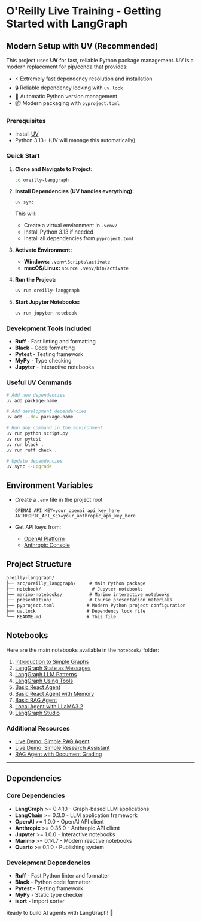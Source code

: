# O'Reilly Live Training - Getting Started with LangGraph

## Modern Setup with UV (Recommended)

This project uses **UV** for fast, reliable Python package management. UV is a modern replacement for pip/conda that provides:

- ⚡ Extremely fast dependency resolution and installation
- 🔒 Reliable dependency locking with `uv.lock`
- 🐍 Automatic Python version management
- 📦 Modern packaging with `pyproject.toml`

### Prerequisites

- Install [UV](https://docs.astral.sh/uv/getting-started/installation/)
- Python 3.13+ (UV will manage this automatically)

### Quick Start

1. **Clone and Navigate to Project:**
   ```bash
   cd oreilly-langgraph
   ```

2. **Install Dependencies (UV handles everything):**

   ```bash
   uv sync
   ```

   This will:
   - Create a virtual environment in `.venv/`
   - Install Python 3.13 if needed
   - Install all dependencies from `pyproject.toml`

3. **Activate Environment:**
   - **Windows:** `.venv\Scripts\activate`
   - **macOS/Linux:** `source .venv/bin/activate`

4. **Run the Project:**

   ```bash
   uv run oreilly-langgraph
   ```

5. **Start Jupyter Notebooks:**

   ```bash
   uv run jupyter notebook
   ```

### Development Tools Included

- **Ruff** - Fast linting and formatting
- **Black** - Code formatting
- **Pytest** - Testing framework
- **MyPy** - Type checking
- **Jupyter** - Interactive notebooks

### Useful UV Commands

```bash
# Add new dependencies
uv add package-name

# Add development dependencies
uv add --dev package-name

# Run any command in the environment
uv run python script.py
uv run pytest
uv run black .
uv run ruff check .

# Update dependencies
uv sync --upgrade
```

## Environment Variables

- Create a `.env` file in the project root

  ```env
  OPENAI_API_KEY=your_openai_api_key_here
  ANTHROPIC_API_KEY=your_anthropic_api_key_here
  ```

- Get API keys from:
  - [OpenAI Platform](https://platform.openai.com/)
  - [Anthropic Console](https://console.anthropic.com/)

## Project Structure

```markdown
oreilly-langgraph/
├── src/oreilly_langgraph/     # Main Python package
├── notebook/                   # Jupyter notebooks
├── marimo-notebooks/          # Marimo interactive notebooks
├── presentation/              # Course presentation materials
├── pyproject.toml            # Modern Python project configuration
├── uv.lock                   # Dependency lock file
└── README.md                 # This file
```

## Notebooks

Here are the main notebooks available in the `notebook/` folder:

1. [Introduction to Simple Graphs](notebook/1.0-introduction-to-simple-graphs.ipynb)
2. [LangGraph State as Messages](notebook/1.1-langgraph-state-as-messages.ipynb)
3. [LangGraph LLM Patterns](notebook/1.2-langgraph-llm-patterns.ipynb)
4. [LangGraph Using Tools](notebook/1.3-langgraph-using-tools.ipynb)
5. [Basic React Agent](notebook/2.0-basic-react-agent.ipynb)
6. [Basic React Agent with Memory](notebook/2.1-basic-react-agent-with-memory.ipynb)
7. [Basic RAG Agent](notebook/3.0-basic-rag-agent.ipynb)
8. [Local Agent with LLaMA3.2](notebook/4.0-local-agent-llama32.ipynb)
9. [LangGraph Studio](notebook/5.0-langgraph-studio.ipynb)

### Additional Resources
- [Live Demo: Simple RAG Agent](notebook/live-demo-simple-rag-agent.ipynb)
- [Live Demo: Simple Research Assistant](notebook/live-demo-simple-research-assistant.ipynb)
- [RAG Agent with Document Grading](notebook/rag-agent-with-grading-relevance-of-documents.ipynb)

---

## Dependencies

### Core Dependencies
- **LangGraph** >= 0.4.10 - Graph-based LLM applications
- **LangChain** >= 0.3.0 - LLM application framework
- **OpenAI** >= 1.0.0 - OpenAI API client
- **Anthropic** >= 0.35.0 - Anthropic API client
- **Jupyter** >= 1.0.0 - Interactive notebooks
- **Marimo** >= 0.14.7 - Modern reactive notebooks
- **Quarto** >= 0.1.0 - Publishing system

### Development Dependencies
- **Ruff** - Fast Python linter and formatter
- **Black** - Python code formatter
- **Pytest** - Testing framework
- **MyPy** - Static type checker
- **isort** - Import sorter

Ready to build AI agents with LangGraph! 🚀
